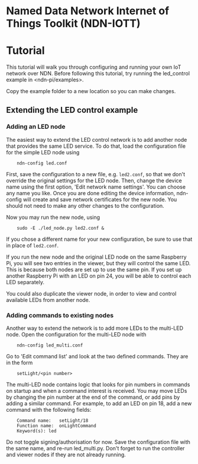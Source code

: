 
Named Data Network Internet of Things Toolkit (NDN-IOTT)
=======
Tutorial
=========

This tutorial will walk you through configuring and running your own IoT network over NDN.
Before following this tutorial, try running the led\_control example in <ndn-pi/examples>.

Copy the example folder to a new location so you can make changes.
 
Extending the LED control example
-------------------------------------

### Adding an LED node
The easiest way to extend the LED control network is to add another node that provides the
same LED service. To do that, load the configuration file for the simple LED node using

	    ndn-config led.conf

First, save the configuration to a new file, e.g. `led2.conf`, so that we don't override the
original settings for the LED node. Then, change the device name using the first option, 
'Edit network name settings'. You can choose any name you like. Once you are done editing the
device information, ndn-config will create and save network certificates for the new node.
You should not need to make any other changes to the configuration.    

Now you may run the new node, using

        sudo -E ./led_node.py led2.conf &

If you chose a different name for your new configuration, be sure to use that in place of `led2.conf`.    

If you run the new node and the original LED node on the same Raspberry Pi, you will see two 
entries in the viewer, but they will control the same LED. This 
is because both nodes are set up to use the same pin. If you set up another Raspberry Pi with 
an LED on pin 24, you will be able to control each LED separately.

You could also duplicate the viewer node, in order to view and control available LEDs from
another node.


### Adding commands to existing nodes

Another way to extend the network is to add more LEDs to the multi-LED node. Open
the configuration for the multi-LED node with

	    ndn-config led_multi.conf

Go to 'Edit command list' and look at the two defined commands. They are in the form

	    setLight/<pin number>

The multi-LED node contains logic that looks for pin numbers in commands on startup and
when a command interest is received. You may move LEDs by changing the pin number at the end
of the command, or add pins by adding a similar command. For example, to add an LED on pin 18,
add a new command with the following fields:    

	    Command name:  	setLight/18
	    Function name: 	onLightCommand
	    Keyword(s): led

Do not toggle signing/authorisation for now. Save the configuration file with the same name, and
re-run led\_multi.py. Don't forget to run the controller and viewer nodes if they are not already 
running.

